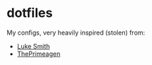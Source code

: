 # dotfiles

My configs, very heavily inspired (stolen) from:
- [Luke Smith](https://github.com/lukesmithxyz)
- [ThePrimeagen](https://github.com/ThePrimeagen)
